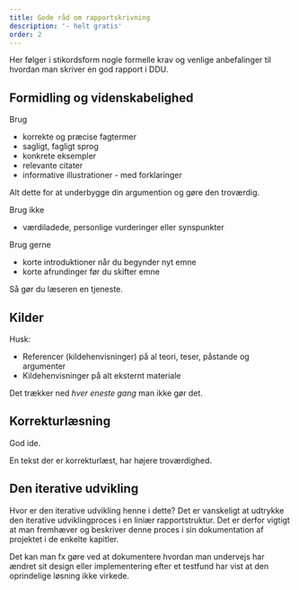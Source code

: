 ```yaml
---
title: Gode råd om rapportskrivning
description: '- helt gratis'
order: 2
---
```

Her følger i stikordsform nogle formelle krav og venlige anbefalinger til hvordan man skriver en god rapport i DDU.

## Formidling og videnskabelighed

Brug

- korrekte og præcise fagtermer  
- sagligt, fagligt sprog
- konkrete eksempler
- relevante citater
- informative illustrationer - med forklaringer

Alt dette for at underbygge din argumention og gøre den troværdig.

Brug ikke

- værdiladede, personlige vurderinger eller synspunkter

Brug gerne

- korte introduktioner når du begynder nyt emne
- korte afrundinger før du skifter emne

Så gør du læseren en tjeneste.

## Kilder

Husk:

- Referencer (kildehenvisninger) på al teori, teser, påstande og argumenter
- Kildehenvisninger på alt eksternt materiale

Det trækker ned _hver eneste gang_ man ikke gør det.

## Korrekturlæsning

God ide.

En tekst der er korrekturlæst, har højere troværdighed.

## Den iterative udvikling

Hvor er den iterative udvikling henne i dette? Det er vanskeligt at udtrykke den iterative udviklingproces i en liniær rapportstruktur. Det er derfor vigtigt at man fremhæver og beskriver denne proces i sin dokumentation af projektet i de enkelte kapitler.

Det kan man fx gøre ved at dokumentere hvordan man undervejs har ændret sit design eller implementering efter et testfund har vist at den oprindelige løsning ikke virkede.
